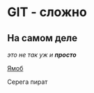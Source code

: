 # GIT - сложно


## На самом деле


*это не так уж и __просто__*  


[Ямоб](https://www.yandex.ru "Я моб, и я люблю Яндекс!")

Cеpега пират
